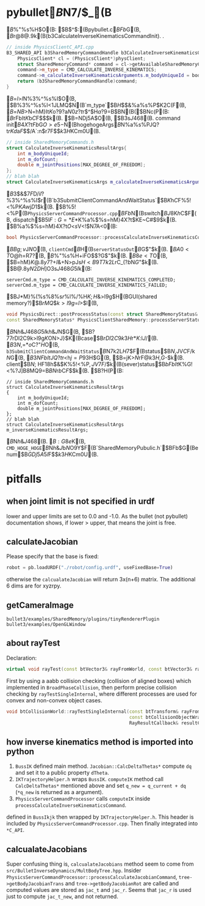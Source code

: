 # pybullet$B$N$7$/$_(B
$B%/%i%$%"%s%H$O(B: $B$^$:(Bpybullet.c$BFb$G(B, $B%3%^%s%I$r@8@.$9$k(B(b3CalculateInverseKinematicsCommandInit). . 

```c++
// inside PhysicsClientC_API.cpp
B3_SHARED_API b3SharedMemoryCommandHandle b3CalculateInverseKinematicsCommandInit(b3PhysicsClientHandle physClient, int bodyUniqueId){
	PhysicsClient* cl = (PhysicsClient*)physClient;
	struct SharedMemoryCommand* command = cl->getAvailableSharedMemoryCommand();
	command->m_type = CMD_CALCULATE_INVERSE_KINEMATICS;
	command->m_calculateInverseKinematicsArguments.m_bodyUniqueId = bodyUniqueId;
	return (b3SharedMemoryCommandHandle)command;
}
```
$B$=$l$>$l$N%3%^%s%I$O(B, $B%3%^%s%I<1JLMQ$N(B`m_type`$B$H$$$&%a%s%P$K2C$($F(B, $B$=$NB>$N=hM}It$K$o$?$9$?$a$N0z?t$r$^$H$a$?9=B$BN(B($BNc$($P(B: $B$rFbIt$K$b$C$F$$$k(B. $B$=$NDj5A$O(B, $B$3$s$J46$8(B. command init$B4X?tFb$G$O>e5-$N(BhogehogeArgs$B$N%a%s%PJQ?t$rKd$a$F$$$/A`:n$r$7$F$$$k$3$H$KCm0U(B.  
```c++
// inside SharedMemoryCommands.h
struct CalculateInverseKinematicsResultArgs{
	int m_bodyUniqueId;
	int m_dofCount;
	double m_jointPositions[MAX_DEGREE_OF_FREEDOM];
};
// blah blah 
struct CalculateInverseKinematicsArgs m_calculateInverseKinematicsArguments;
```
$B$3$&$7$F$D$/$i$l$?%3%^%s%I$r(B`b3SubmitClientCommandAndWaitStatus`$B$K$h$C$F%5!<%P$KAw$j$D$1$k(B. $B%5!<%P(B`PhysicsServerCommandProcessor.cpp`$BFb$N(Bswitch$BJ8$K$h$C$F(B, dispatch$B$5$l$F:G=*E*$K%a%$%s=hM}4X?t$KE~C#$9$k(B. $B%a%$%s=hM}4X?t$O$<$s$V<!$N7A<0(B:  
```c++
bool PhysicsServerCommandProcessor::processCalculateInverseKinematicsCommand(const struct SharedMemoryCommand& clientCmd, struct SharedMemoryStatus& serverStatusOut, char* bufferServerToClient, int bufferSizeInBytes)
```
$BBg;v$J$N$O(B, `clientCmd`$B$H(B`serverStatusOut`$B$G$"$k(B. $BA0<T$O@h=R$7$?(B, $B%/%i%$%"%s%H$+$iFO$$$?%3%^%s%I$G$"$k(B. $B8e<T$O(B, $B=hM}$K@.8y$7$?$+$I$&$+$N>pJs$H<B9T7k2L%G!<%?$rC_$($?$b$N$G$"$k(B. $B@.8y$N2DH]$O$3$s$J46$8$G%;%C%H$5$l$k(B: 
```
serverCmd.m_type = CMD_CALCULATE_INVERSE_KINEMATICS_COMPLETED;
serverCmd.m_type = CMD_CALCULATE_INVERSE_KINEMATICS_FAILED; 
```
$BJ*M}%(%s%8%s$r%@%$%l%/%H$K;H$&>l9g$H(BGUI(shared memory?)$B$rMQ$$$k>l9g$=$l$>$l(B, 
```c++
void PhysicsDirect::postProcessStatus(const struct SharedMemoryStatus& serverCmd)
const SharedMemoryStatus* PhysicsClientSharedMemory::processServerStatus()
```
$B$N$h$&$J46$8$G%A%'%C%/$5$l$k$h$&$J$N$G(B, $B?7$7$$%a%=%C%I$rDI2C$9$k>l9g$K$ON>J}$K(Bcase$B$rDI2C$9$k$3$H$r$*K:$l$J$/(B. $B$3$N%A%'%C%/$,=*$o$C$?$"$H$O(B, `b3SubmitClientCommandAndWaitStatus`$B$N7k2L$H$7$F(Bstatus$B$N%O%s%I%k$,JV$C$F$/$k$N$G(B, $B$3$NFbItJQ?t$r<h$j=P$9$3$H$G(B, $B=jK>$N%G!<%?$rF@$k$3$H$,$G$-$k(B. client$B$N;~$HF1$8$h$&$K%5!<%P$,JV$7$F$/$k(B(sever)status$B$bFbIt$K%G!<%?J]B8MQ9=B$BN$r$b$C$F$$$k(B. $B$?$H$($P(B: 
```
// inside SharedMemoryCommands.h
struct CalculateInverseKinematicsResultArgs
{
	int m_bodyUniqueId;
	int m_dofCount;
	double m_jointPositions[MAX_DEGREE_OF_FREEDOM];
};
// blah blah 
struct CalculateInverseKinematicsResultArgs m_inverseKinematicsResultArgs;
```
$B$N$h$&$J46$8(B. $B:G8e$K(B, `CMD_HOGE_HOGE`$B$N$h$&$J$b$N$O$9$Y$F(B`SharedMemoryPubulic.h`$BFb$G(Benum$B$GDj5A$5$l$F$$$k$3$H$KCm0U(B.  



# pitfalls
## when joint limit is not specified in urdf
lower and upper limits are set to 0.0 and -1.0. As the bullet (not pybullet) documentation shows, if lower > upper, that means the joint is free.

## calculateJacobian
Please specify that the base is fixed:
```python
robot = pb.loadURDF("./robot/config.urdf", useFixedBase=True)
```
otherwise the `calcualateJacobian` will return 3x(n+6) matrix. The additional 6 dims are for xyzrpy.

## getCameraImage
`bullet3/examples/SharedMemory/plugins/tinyRendererPlugin`
`bullet3/examples/OpenGLWindow`

## about rayTest
Declaration:
```cpp
virtual void rayTest(const btVector3& rayFromWorld, const btVector3& rayToWorld, RayResultCallback& resultCallback) const;
```
First by using a aabb collision checking (collision of aligned boxes) which implemented in `BroadPhaseCollision`, then perform precise collision checking by `rayTestSingleInternal`, where different processes are used for convex and non-convex object cases.
```cpp
void btCollisionWorld::rayTestSingleInternal(const btTransform& rayFromTrans, const btTransform& rayToTrans,
											 const btCollisionObjectWrapper* collisionObjectWrap,
											 RayResultCallback& resultCallback)
```

## how inverse kinematics method is imported into python
1. `BussIK` defined main method. `Jacobian::CalcDeltaThetas*` compute `dq` and set it to a public property `dTheta`.
2. `IKTrajectoryHelper.h` wraps `BussIK`. `computeIK` method call `CalcDeltaThetas*` mentioned above and set `q_new = q_current + dq` (`*q_new` is returned as a argument).
3. `PhysicsServerCommandProcessor` calls `computeIK` inside `processCalculateInverseKinematicsCommand`.

defined in `BussIkjk` then wrapped by `IKTrajectoryHelper.h`. This header is included by `PhysicsServerCommandProcessor.cpp`. Then finally integrated into `*C_API`.

## calcualateJacobians 
Super confusing thing is, `calcualateJacobians` method seem to come from `src/BulletInverseDynamics/MultBodyTree.hpp`. Insider `PhysicsServerCommandProcessor::processCalculateJacobianCommand`,  `tree->getBodyJacobianTrans` and `tree->getBodyJacobianRot` are called and computed values are stored as `jac_t` and `jac_r`. Seems that `jac_r` is used just to compute `jac_t_new`, and not returned.

